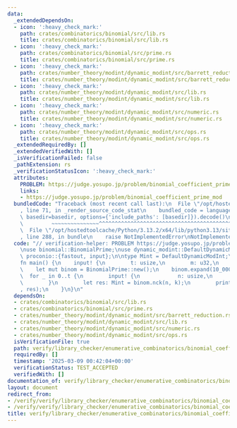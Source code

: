 ```yaml
---
data:
  _extendedDependsOn:
  - icon: ':heavy_check_mark:'
    path: crates/combinatorics/binomial/src/lib.rs
    title: crates/combinatorics/binomial/src/lib.rs
  - icon: ':heavy_check_mark:'
    path: crates/combinatorics/binomial/src/prime.rs
    title: crates/combinatorics/binomial/src/prime.rs
  - icon: ':heavy_check_mark:'
    path: crates/number_theory/modint/dynamic_modint/src/barrett_reduction.rs
    title: crates/number_theory/modint/dynamic_modint/src/barrett_reduction.rs
  - icon: ':heavy_check_mark:'
    path: crates/number_theory/modint/dynamic_modint/src/lib.rs
    title: crates/number_theory/modint/dynamic_modint/src/lib.rs
  - icon: ':heavy_check_mark:'
    path: crates/number_theory/modint/dynamic_modint/src/numeric.rs
    title: crates/number_theory/modint/dynamic_modint/src/numeric.rs
  - icon: ':heavy_check_mark:'
    path: crates/number_theory/modint/dynamic_modint/src/ops.rs
    title: crates/number_theory/modint/dynamic_modint/src/ops.rs
  _extendedRequiredBy: []
  _extendedVerifiedWith: []
  _isVerificationFailed: false
  _pathExtension: rs
  _verificationStatusIcon: ':heavy_check_mark:'
  attributes:
    PROBLEM: https://judge.yosupo.jp/problem/binomial_coefficient_prime_mod
    links:
    - https://judge.yosupo.jp/problem/binomial_coefficient_prime_mod
  bundledCode: "Traceback (most recent call last):\n  File \"/opt/hostedtoolcache/Python/3.13.2/x64/lib/python3.13/site-packages/onlinejudge_verify/documentation/build.py\"\
    , line 71, in _render_source_code_stat\n    bundled_code = language.bundle(stat.path,\
    \ basedir=basedir, options={'include_paths': [basedir]}).decode()\n          \
    \         ~~~~~~~~~~~~~~~^^^^^^^^^^^^^^^^^^^^^^^^^^^^^^^^^^^^^^^^^^^^^^^^^^^^^^^^^^^^^^^^^^\n\
    \  File \"/opt/hostedtoolcache/Python/3.13.2/x64/lib/python3.13/site-packages/onlinejudge_verify/languages/rust.py\"\
    , line 288, in bundle\n    raise NotImplementedError\nNotImplementedError\n"
  code: "// verification-helper: PROBLEM https://judge.yosupo.jp/problem/binomial_coefficient_prime_mod\n\
    \nuse binomial::BinomialPrime;\nuse dynamic_modint::DefaultDynamicModInt;\nuse\
    \ proconio::{fastout, input};\n\ntype Mint = DefaultDynamicModInt;\n\n#[fastout]\n\
    fn main() {\n    input! {\n        t: usize,\n        m: u32,\n    }\n    Mint::set_modulus(m);\n\
    \    let mut binom = BinomialPrime::new();\n    binom.expand(10_000_000);\n  \
    \  for _ in 0..t {\n        input! {\n            n: usize,\n            k: usize,\n\
    \        }\n        let res: Mint = binom.nck(n, k);\n        println!(\"{}\"\
    , res);\n    }\n}\n"
  dependsOn:
  - crates/combinatorics/binomial/src/lib.rs
  - crates/combinatorics/binomial/src/prime.rs
  - crates/number_theory/modint/dynamic_modint/src/barrett_reduction.rs
  - crates/number_theory/modint/dynamic_modint/src/lib.rs
  - crates/number_theory/modint/dynamic_modint/src/numeric.rs
  - crates/number_theory/modint/dynamic_modint/src/ops.rs
  isVerificationFile: true
  path: verify/library_checker/enumerative_combinatorics/binomial_coefficient_prime_mod/src/main.rs
  requiredBy: []
  timestamp: '2025-03-09 00:42:04+00:00'
  verificationStatus: TEST_ACCEPTED
  verifiedWith: []
documentation_of: verify/library_checker/enumerative_combinatorics/binomial_coefficient_prime_mod/src/main.rs
layout: document
redirect_from:
- /verify/verify/library_checker/enumerative_combinatorics/binomial_coefficient_prime_mod/src/main.rs
- /verify/verify/library_checker/enumerative_combinatorics/binomial_coefficient_prime_mod/src/main.rs.html
title: verify/library_checker/enumerative_combinatorics/binomial_coefficient_prime_mod/src/main.rs
---
```

